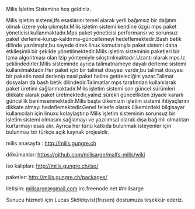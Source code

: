 

Milis İşletim Sistemine hoş geldiniz.

Milis işletim sistemi,lfs esaslarını temel alarak yerli bağımsız bir dağıtım olmak üzere yola çıkmıştır.Milis işletim sistemi kendine özgü mps paket yöneticisi kullanmaktadır.Mps paket yöneticisi performansı ve sorunsuz paket derleme-kurup-kaldırma-güncellemeyi hedeflemektedir.Bash betik dilinde yazılmıştır,bu sayede direk linux komutlarıyla paket sistemi daha etkileşimli bir şekilde yönetilmektedir.Milis işletim sisteminin paketleri bir lzma algoritması olan lzip yöntemiyle sıkıştırılmaktadır.Uzantı olarak mps.lz şeklindedirler.Milis sisteminde ayrıca talimatnameye dayalı derleme sistemi kullanılmaktadır.Her paket için bir talimat dosyası vardır,bu talimat dosyası bir paketin nasıl derlenip nasıl paket haline getireleciğini yazar.Talimat dosyaları da bash betik dilindedir.Talimatlar mps tarafından kullanılarak paket üretimi sağlanmaktadır.Milis işletim sistemi son güncel sürümleri dikkate alarak paket üretmektedir,yalnız sürekli güncellikten ziyade kararlı güncellik benimsenmektedir.Milis başta ülkemizin işletim sistemi ihtiyaçlarını dikkate almayı hedeflemektedir.Genel felsefe olarak ülkemizdeki bilgisayar kullanıcıları için linuxu kolaylaştırıp Milis işletim sisteminin sorunsuz bir işletim sistemi olmasını sağlamayı ve yazılımsal olarak dışa bağımlı olmaktan kurtarmayı esas alır. Ayrıca her türlü katkıda bulunmak isteyenler için bulunmaz bir türkçe açık kaynak projesidir.

milis anasayfa : http://milis.gungre.ch

dökümanlar: https://github.com/milisarge/malfs-milis/wiki

iso kalıpları: http://milis.gungre.ch/iso/

paketler: http://milis.gungre.ch/packages/

iletişim: milisarge@gmail.com irc.freenode.net #milisarge

Sunucu hizmeti için Lucas Sköldqvist(frusen) dostumuza teşekkür ederiz. 

